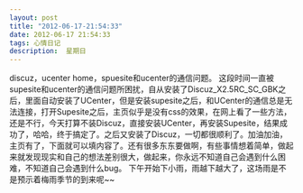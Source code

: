 ```yaml
---
layout: post
title: "2012-06-17-21:54:33"
date: 2012-06-17 21:54:33
tags: 心情日记
description:  星期日
---
```

discuz，ucenter home，spuesite和ucenter的通信问题。 
	这段时间一直被supesite和ucenter的通信问题所困扰，自从安装了Discuz_X2.5RC_SC_GBK之后，里面自动安装了UCenter，但是安装supesite之后，和UCenter的通信总是无法连接，打开Supesite之后，主页似乎是没有css的效果，在网上看了一些方法，还是不行，今天打算不装Discuz，直接安装UCenter，再安装Supesite，结果成功了，哈哈，终于搞定了。之后又安装了Discuz，一切都很顺利了。加油加油，主页有了，下面就可以填内容了。还有很多东东要做啊，有些事情想着简单，做起来就发现现实和自己的想法差别很大，做起来，你永远不知道自己会遇到什么困难，不知道自己会遇到什么bug。
下午开始下小雨，雨越下越大了，这场雨是不是预示着梅雨季节的到来呢~~
